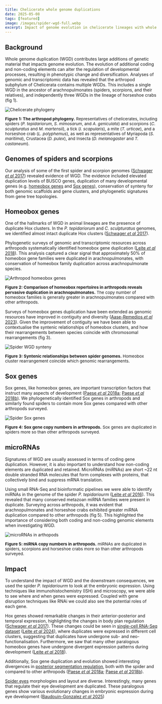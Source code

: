 ```yaml
---
title: Chelicerate whole genome duplications
date: 2025-05-08
tags: [featured]
image: /images/spider-wgd-full.webp
excerpt: Impact of genome evolution in chelicerate lineages with whole genome duplication
---
```


## Background

Whole genome duplication (WGD) contributes large additions of genetic material that impacts genome evolution. The evolution of additional coding and non-coding elements can alter the regulation of developmental processes, resulting in phenotypic change and diversification. Analyses of genomic and transcriptomic data has revealed that the arthropod subphylum of Chelicerata contains multiple WGDs. This includes a single WGD in the ancestor of arachnopulmonates (spiders, scorpions, and their relatives), and independently three WGDs in the lineage of horseshoe crabs (fig 1).

![Chelicerate phylogeny](/images/chelicerate-phy.webp)
<p style="text-align:left; font-size: 0.85rem; line-height: 1.2;"><b>Figure 1: The arthropod phylogeny.</b> Representatives of chelicerates, including spiders (<i>P. tepidariorum</i>, <i>S. mimosarum</i>, and <i>A. geniculata</i>) and scorpions (<i>C. sculpturatus</i> and <i>M. martensii</i>), a tick (<i>I. scapularis</i>), a mite (<i>T. urticae</i>), and a horseshoe crab (<i>L. polyphemus</i>), as well as representatives of Myriapoda (<i>S. maritima</i>), Crustacea (<i>D. pulex</i>), and Insecta (<i>D. melanogaster</i> and <i>T. castaneum</i>).</p>

## Genomes of spiders and scorpions
Our analysis of some of the first spider and scorpion genomes (<a href="https://bmcbiol.biomedcentral.com/articles/10.1186/s12915-017-0399-x" target="_blank" rel="noopener noreferrer">Schwager <i>et al</i> 2017</a>) revealed evidence of WGD. The evidence included elevated duplication levels of BUSCO genes, duplication of many developmental genes (e.g. [homeobox genes](/spider-wgd#homeobox-genes) and [Sox genes](/spider-wgd#sox-genes)), conservation of synteny for both genomic scaffolds and gene clusters, and phylogenetic signatures from gene tree topologies.

## Homeobox genes
One of the hallmarks of WGD in animal lineages are the presence of duplicate Hox clusters. In the <i>P. tepidariorum</i> and <i>C. sculpturatus</i> genomes, we identified almost intact duplicate Hox clusters (<a href="https://bmcbiol.biomedcentral.com/articles/10.1186/s12915-017-0399-x" target="_blank" rel="noopener noreferrer">Schwager <i>et al</i> 2017</a>).

Phylogenetic surveys of genomic and transcriptomic resources across arthropods systematically identified homeobox gene duplication (<a href="https://academic.oup.com/mbe/article/35/9/2240/5040134" target="_blank" rel="noopener noreferrer">Leite  <i>et al</i> 2018</a>). This analysis captured a clear signal that approximately 50% of homeobox gene families were duplicated in arachnopulmonates, with conservation of homeobox family duplication across arachnopulmonate species.

![Arthropod homeobox genes](/images/spider-homeobox.webp)
<p style="text-align:left; font-size: 0.85rem; line-height: 1.2;"><b>Figure 2: Comparison of homeobox repertoires in arthropods reveals pervasive duplication in arachnopulmonates.</b> The copy number of homeobox families is generally greater in arachnopulmonates compared with other arthropods.</p>

Surveys of homeobox genes duplication have been extended as genomic resources have improved in contiguity and diversity (<a href="https://academic.oup.com/mbe/article/40/12/msad239/7341927" target="_blank" rel="noopener noreferrer">Aase-Remedios <i>et al</i> 2023</a>). Given the improvement of contiguity we have been able to contextualise the syntenic relationships of homeobox clusters, and how their rearrangements between species coincide with chromosomal rearrangements (fig 3).

![Spider WGD synteny](/images/spider-wgd-full.webp)
<p style="text-align:left; font-size: 0.85rem; line-height: 1.2;"><b>Figure 3: Syntenic relationships between spider genomes.</b> Homeobox cluster rearrangement coincide which genomic rearrangements.</p>

## Sox genes
Sox genes, like homeobox genes, are important transcription factors that instruct many aspects of development (<a href="https://elifesciences.org/articles/37567" target="_blank" rel="noopener noreferrer">Paese <i>et al</i> 2018a</a>; <a href="https://bmcecolevol.biomedcentral.com/articles/10.1186/s12862-018-1337-4" target="_blank" rel="noopener noreferrer">Paese <i>et al</i> 2018b</a>). We phylogenetically identified Sox genes in arthropods and similarly found spiders to contain more Sox genes compared with other arthropods surveyed.

![Spider Sox genes](/images/spider-sox.webp)
<p style="text-align:left; font-size: 0.85rem; line-height: 1.2;"><b>Figure 4: Sox gene copy numbers in arthropods.</b> Sox genes are duplicated in spiders more so than other arthropods surveyed.</p>

## microRNAs
Signatures of WGD are usually assessed in terms of coding gene duplication. However, it is also important to understand how non-coding elements are duplicated and retained. MicroRNAs (miRNAs) are short ~22 nt double stranded RNA molecules that form complexes with proteins, that collectively bind and suppress mRNA translation.

Using small RNA-Seq and bioinformatic pipelines we were able to identify miRNAs in the genome of the spider <i>P. tepidariourm</i> (<a href="https://academic.oup.com/gbe/article/8/7/2133/2466064" target="_blank" rel="noopener noreferrer">Leite <i>et al</i> 2016</a>). This revealed that many conserved metazoan miRNA families were present in duplicate. Surveying across arthropods, it was evident that arachnopulmonates and horseshoe crabs exhibited greater miRNA duplication compared to other arthropods (fig 5). This highlighted the importance of considering both coding and non-coding genomic elements when investigating WGD.

![microRNAs in arthopods](/images/spider-mirna.webp)
<p style="text-align:left; font-size: 0.85rem; line-height: 1.2;"><b>Figure 5: miRNA copy numbers in arthropods.</b> miRNAs are duplicated in spiders, scorpions and horseshoe crabs more so than other arthropods surveyed.</p>

## Impact
To understand the impact of WGD and the downstream consequences, we used the spider <i>P. tepidariourm</i> to look at the embryonic expression. Using techniques like immunohistochemistry (ISH) and microscopy, we were able to see where and when genes were expressed. Coupled with gene disruption techniques like RNAi we could also see the potential roles of each gene.

Hox genes showed remarkable changes in their anterior-posterior and temporal expression, highlighting the changes in body plan regulation (<a href="https://bmcbiol.biomedcentral.com/articles/10.1186/s12915-017-0399-x" target="_blank" rel="noopener noreferrer">Schwager <i>et al</i> 2017</a>). These changes could be seen in [single-cell RNA-Seq dataset](/spider-single-cell) (<a href="https://evodevojournal.biomedcentral.com/articles/10.1186/s13227-024-00224-4" target="_blank" rel="noopener noreferrer">Leite <i>et al</i> 2024</a>), where duplicates were expressed in different cell clusters, suggesting that duplicates have undergone sub- and neo- functionalisation. Furthermore, we saw that many other paralogous homeobox genes have undergone divergent expression patterns during development (<a href="https://academic.oup.com/mbe/article/35/9/2240/5040134" target="_blank" rel="noopener noreferrer">Leite  <i>et al</i> 2018</a>).

Additionally, Sox gene duplication and evolution showed interesting divergences in [posterior segmentation regulation](/spider-segmentation), both with the spider and compared to other arthropods (<a href="https://elifesciences.org/articles/37567" target="_blank" rel="noopener noreferrer">Paese <i>et al</i> 2018a</a>; <a href="https://bmcecolevol.biomedcentral.com/articles/10.1186/s12862-018-1337-4" target="_blank" rel="noopener noreferrer">Paese <i>et al</i> 2018b</a>).

[Spider eyes](/spider-eyes) morphologies and layout are diverse. Interestingly, many genes that regulate their eye development are duplicated. These paralogous genes show various evolutionary changes in embryonic expression during eye development (<a href="https://royalsocietypublishing.org/doi/10.1098/rspb.2024.2069" target="_blank" rel="noopener noreferrer">Baudouin-Gonzalez <i>et al</i> 2025</a>)

